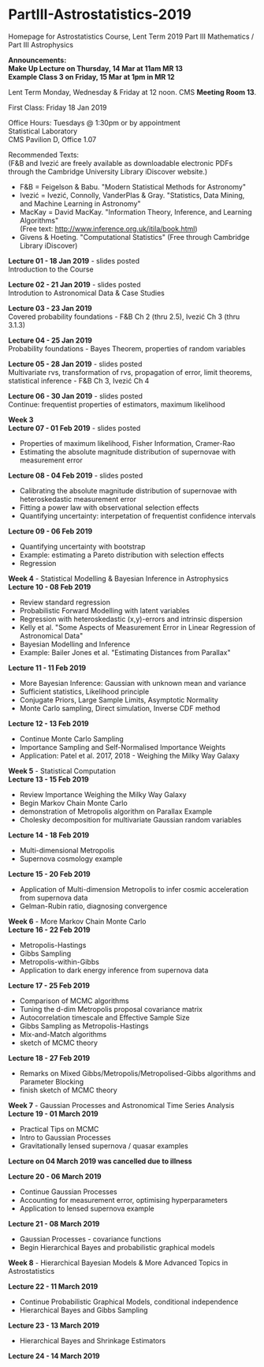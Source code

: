 # PartIII-Astrostatistics-2019
Homepage for Astrostatistics Course, Lent Term 2019
Part III Mathematics / Part III Astrophysics

**Announcements:**  
**Make Up Lecture on Thursday, 14 Mar at 11am MR 13**  
**Example Class 3 on Friday, 15 Mar at 1pm in MR 12**   

Lent Term
Monday, Wednesday & Friday at 12 noon. CMS **Meeting Room 13**.

First Class: Friday 18 Jan 2019

Office Hours: Tuesdays @ 1:30pm or by appointment  
Statistical Laboratory  
CMS Pavilion D, Office 1.07  

Recommended Texts:  
(F&B and Ivezić are freely available as downloadable electronic PDFs through the Cambridge University Library iDiscover website.)

* F&B = Feigelson & Babu. "Modern Statistical Methods for Astronomy"  
* Ivezić = Ivezić, Connolly, VanderPlas & Gray. "Statistics, Data Mining, and Machine Learning in Astronomy"  
* MacKay = David MacKay. "Information Theory, Inference, and Learning Algorithms"  
(Free text: http://www.inference.org.uk/itila/book.html)  
* Givens & Hoeting. "Computational Statistics" (Free through Cambridge Library iDiscover)  

**Lecture 01 - 18 Jan 2019** - slides posted  
Introduction to the Course

**Lecture 02 - 21 Jan 2019** - slides posted  
Introdution to Astronomical Data & Case Studies  

**Lecture 03 - 23 Jan 2019**  
Covered probability foundations - F&B Ch 2 (thru 2.5), Ivezić Ch 3 (thru 3.1.3)

**Lecture 04 - 25 Jan 2019**  
Probability foundations - Bayes Theorem, properties of random variables 

**Lecture 05 - 28 Jan 2019** - slides posted  
Multivariate rvs, transformation of rvs, propagation of error, limit theorems,  
statistical inference - F&B Ch 3, Ivezić Ch 4

**Lecture 06 - 30 Jan 2019** - slides posted  
Continue: frequentist properties of estimators, maximum likelihood

**Week 3**  
**Lecture 07 - 01 Feb 2019** - slides posted  
* Properties of maximum likelihood, Fisher Information, Cramer-Rao  
* Estimating the absolute magnitude distribution of supernovae with measurement error  

**Lecture 08 - 04 Feb 2019** - slides posted  
* Calibrating the absolute magnitude distribution of supernovae with heteroskedastic measurement error 
* Fitting a power law with observational selection effects
* Quantifying uncertainty: interpetation of frequentist confidence intervals

**Lecture 09 - 06 Feb 2019**
* Quantifying uncertainty with bootstrap
* Example: estimating a Pareto distribution with selection effects  
* Regression  

**Week 4** - Statistical Modelling & Bayesian Inference in Astrophysics  
**Lecture 10 - 08 Feb 2019**
* Review standard regression
* Probabilistic Forward Modelling with latent variables
* Regression with heteroskedastic (x,y)-errors and intrinsic dispersion
* Kelly et al. "Some Aspects of Measurement Error in Linear Regression of Astronomical Data"
* Bayesian Modelling and Inference
* Example: Bailer Jones et al. "Estimating Distances from Parallax"

**Lecture 11 - 11 Feb 2019**  
* More Bayesian Inference: Gaussian with unknown mean and variance  
* Sufficient statistics, Likelihood principle  
* Conjugate Priors, Large Sample Limits, Asymptotic Normality  
* Monte Carlo sampling, Direct simulation, Inverse CDF method  

**Lecture 12 - 13 Feb 2019**  
* Continue Monte Carlo Sampling  
* Importance Sampling and Self-Normalised Importance Weights  
* Application: Patel et al. 2017, 2018 - Weighing the Milky Way Galaxy  

**Week 5** - Statistical Computation  
**Lecture 13 - 15 Feb 2019**  
* Review Importance Weighing the Milky Way Galaxy  
* Begin Markov Chain Monte Carlo  
* demonstration of Metropolis algorithm on Parallax Example  
* Cholesky decomposition for multivariate Gaussian random variables  

**Lecture 14 - 18 Feb 2019**
* Multi-dimensional Metropolis  
* Supernova cosmology example
 
**Lecture 15 - 20 Feb 2019**  
* Application of Multi-dimension Metropolis to infer cosmic acceleration from supernova data
* Gelman-Rubin ratio, diagnosing convergence  

**Week 6** - More Markov Chain Monte Carlo  
**Lecture 16 - 22 Feb 2019**  
* Metropolis-Hastings  
* Gibbs Sampling
* Metropolis-within-Gibbs
* Application to dark energy inference from supernova data  

**Lecture 17 - 25 Feb 2019**  
* Comparison of MCMC algorithms
* Tuning the d-dim Metropolis proposal covariance matrix  
* Autocorrelation timescale and Effective Sample Size
* Gibbs Sampling as Metropolis-Hastings
* Mix-and-Match algorithms
* sketch of MCMC theory  

**Lecture 18 - 27 Feb 2019**  
* Remarks on Mixed Gibbs/Metropolis/Metropolised-Gibbs algorithms and Parameter Blocking  
* finish sketch of MCMC theory  

**Week 7** - Gaussian Processes and Astronomical Time Series Analysis  
**Lecture 19 - 01 March 2019**
* Practical Tips on MCMC  
* Intro to Gaussian Processes  
* Gravitationally lensed supernova / quasar examples

**Lecture on 04 March 2019 was cancelled due to illness**  

**Lecture 20 - 06 March 2019**  
* Continue Gaussian Processes
* Accounting for measurement error, optimising hyperparameters  
* Application to lensed supernova example  

**Lecture 21 - 08 March 2019**  
* Gaussian Processes - covariance functions  
* Begin Hierarchical Bayes and probabilistic graphical models  

**Week 8** - Hierarchical Bayesian Models & More Advanced Topics in Astrostatistics 

**Lecture 22 - 11 March 2019**  
* Continue Probabilistic Graphical Models, conditional independence  
* Hierarchical Bayes and Gibbs Sampling  

**Lecture 23 - 13 March 2019**  
* Hierarchical Bayes and Shrinkage Estimators  

**Lecture 24 - 14 March 2019**  
